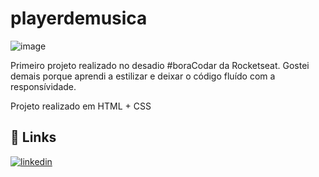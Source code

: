 # playerdemusica

![image](https://github.com/DevUncleJS/playerdemusica/assets/140128343/072950a1-eecb-427c-86e2-095a32b96a26)


Primeiro projeto realizado no desadio #boraCodar da Rocketseat. Gostei demais porque aprendi a estilizar e deixar o código fluído com a responsívidade.

Projeto realizado em HTML + CSS

## 🔗 Links
[![linkedin](https://img.shields.io/badge/linkedin-0A66C2?style=for-the-badge&logo=linkedin&logoColor=white)](https://www.linkedin.com/in/andersonbuenos/)

